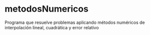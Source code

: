 # metodosNumericos
Programa que resuelve problemas aplicando métodos numéricos de interpolación lineal, cuadrática y error relativo
